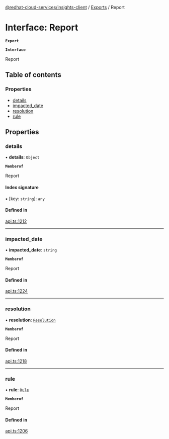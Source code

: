 [@redhat-cloud-services/insights-client](../README.md) / [Exports](../modules.md) / Report

# Interface: Report

**`Export`**

**`Interface`**

Report

## Table of contents

### Properties

- [details](Report.md#details)
- [impacted\_date](Report.md#impacted_date)
- [resolution](Report.md#resolution)
- [rule](Report.md#rule)

## Properties

### details

• **details**: `Object`

**`Memberof`**

Report

#### Index signature

▪ [key: `string`]: `any`

#### Defined in

[api.ts:1212](https://github.com/RedHatInsights/javascript-clients/blob/master/packages/insights/api.ts#L1212)

___

### impacted\_date

• **impacted\_date**: `string`

**`Memberof`**

Report

#### Defined in

[api.ts:1224](https://github.com/RedHatInsights/javascript-clients/blob/master/packages/insights/api.ts#L1224)

___

### resolution

• **resolution**: [`Resolution`](Resolution.md)

**`Memberof`**

Report

#### Defined in

[api.ts:1218](https://github.com/RedHatInsights/javascript-clients/blob/master/packages/insights/api.ts#L1218)

___

### rule

• **rule**: [`Rule`](Rule.md)

**`Memberof`**

Report

#### Defined in

[api.ts:1206](https://github.com/RedHatInsights/javascript-clients/blob/master/packages/insights/api.ts#L1206)
